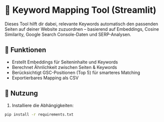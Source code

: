 # 🔑 Keyword Mapping Tool (Streamlit)

Dieses Tool hilft dir dabei, relevante Keywords automatisch den passenden Seiten auf deiner Website zuzuordnen – basierend auf Embeddings, Cosine Similarity, Google Search Console-Daten und SERP-Analysen.

## 🔧 Funktionen

- Erstellt Embeddings für Seiteninhalte und Keywords
- Berechnet Ähnlichkeit zwischen Seiten & Keywords
- Berücksichtigt GSC-Positionen (Top 5) für smarteres Matching
- Exportierbares Mapping als CSV

## 🚀 Nutzung

1. Installiere die Abhängigkeiten:

```bash
pip install -r requirements.txt
